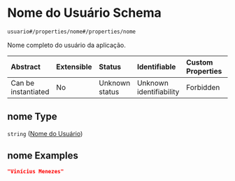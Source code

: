 # Nome do Usuário Schema

```txt
usuario#/properties/nome#/properties/nome
```

Nome completo do usuário da aplicação.

| Abstract            | Extensible | Status         | Identifiable            | Custom Properties | Additional Properties | Access Restrictions | Defined In                                                                |
| :------------------ | :--------- | :------------- | :---------------------- | :---------------- | :-------------------- | :------------------ | :------------------------------------------------------------------------ |
| Can be instantiated | No         | Unknown status | Unknown identifiability | Forbidden         | Allowed               | none                | [usuario.schema.json*](../out/usuario.schema.json "open original schema") |

## nome Type

`string` ([Nome do Usuário](usuario-properties-nome-do-usuário.md))

## nome Examples

```json
"Vinícius Menezes"
```
